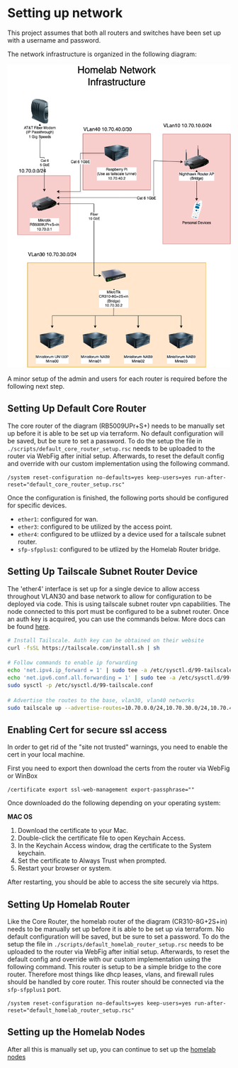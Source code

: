 # Setting up network

This project assumes that both all routers and switches have been set up with a username and password.


The network infrastructure is organized in the following diagram:


![Diagram of homelab infrastructure](./resources/homelab_network_drawing.png)

A minor setup of the admin and users for each router is required before the following next step.

## Setting Up Default Core Router
The core router of the diagram (RB5009UPr+S+) needs to be manually set up before it is able to be set up via terraform. No default configuration will be saved, but be sure to set a password. To do the setup the file in `./scripts/default_core_router_setup.rsc` needs to be uploaded to the router via WebFig after initial setup. Afterwards, to reset the default config and override with our custom implementation using the following command.


```rsc
/system reset-configuration no-defaults=yes keep-users=yes run-after-reset="default_core_router_setup.rsc"
```

Once the configuration is finished, the following ports should be configured for specific devices.
* `ether1`: configured for wan.
* `ether3`: configured to be utilized by the access point.
* `ether4`: configured to be utliized by a device used for a tailscale subnet router.
* `sfp-sfpplus1`: configured to be utlized by the Homelab Router bridge.

## Setting Up Tailscale Subnet Router Device

The 'ether4' interface is set up for a single device to allow access throughout VLAN30 and base network to allow for 
configuration to be deployed via code. This is using tailscale subnet router vpn capabilities. The node connected to this port
must be configured to be a subnet router. Once an auth key is acquired, you can use the commands below. More docs can be found [here](https://tailscale.com/kb/1019/subnets).

```bash
# Install Tailscale. Auth key can be obtained on their website
curl -fsSL https://tailscale.com/install.sh | sh

# Follow commands to enable ip forwarding
echo 'net.ipv4.ip_forward = 1' | sudo tee -a /etc/sysctl.d/99-tailscale.conf
echo 'net.ipv6.conf.all.forwarding = 1' | sudo tee -a /etc/sysctl.d/99-tailscale.conf
sudo sysctl -p /etc/sysctl.d/99-tailscale.conf

# Advertise the routes to the base, vlan30, vlan40 networks
sudo tailscale up --advertise-routes=10.70.0.0/24,10.70.30.0/24,10.70.40.0/24  --advertise-exit-node --auth-key=tskey-auth-xxxxxxxxxxx-xxxxxxxxxxxxx
```

## Enabling Cert for secure ssl access

In order to get rid of the "site not trusted" warnings, you need to enable the cert in your local machine.

First you need to export then download the certs from the router via WebFig or WinBox


```rsc
/certificate export ssl-web-management export-passphrase=""
```

Once downloaded do the following depending on your operating system:

__MAC OS__
1. Download the certificate to your Mac.
2. Double-click the certificate file to open Keychain Access.
3. In the Keychain Access window, drag the certificate to the System keychain.
4. Set the certificate to Always Trust when prompted.
5. Restart your browser or system.

After restarting, you should be able to access the site securely via https.

## Setting Up Homelab Router
Like the Core Router, the homelab router of the diagram (CR310-8G+2S+in) needs to be manually set up before it is able to be set up via terraform. No default configuration will be saved, but be sure to set a password. To do the setup the file in `./scripts/default_homelab_router_setup.rsc` needs to be uploaded to the router via WebFig after initial setup. Afterwards, to reset the default config and override with our custom implementation using the following command. This router is setup to be a simple bridge to the core router. Therefore most things like dhcp leases, vlans, and firewall rules should be handled by core router. This router should be connected via the `sfp-sfpplus1` port.


```rsc
/system reset-configuration no-defaults=yes keep-users=yes run-after-reset="default_homelab_router_setup.rsc"
```

## Setting up the Homelab Nodes

After all this is manually set up, you can continue to set up the [homelab nodes](./setting_up_nodes.md)
